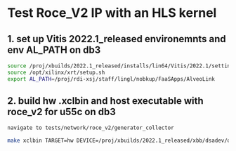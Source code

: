 # Test Roce_V2 IP with an HLS kernel

## 1. set up Vitis 2022.1_released environemnts and env AL_PATH on db3

```sh
source /proj/xbuilds/2022.1_released/installs/lin64/Vitis/2022.1/settings64.sh
source /opt/xilinx/xrt/setup.sh
export AL_PATH=/proj/rdi-xsj/staff/lingl/nobkup/FaaSApps/AlveoLink
```

## 2. build hw .xclbin and host executable with roce_v2 for u55c on db3

```sh
navigate to tests/network/roce_v2/generator_collector

make xclbin TARGET=hw DEVICE=/proj/xbuilds/2022.1_released/xbb/dsadev/opt/xilinx/platforms/xilinx_u55c_gen3x16_xdma_3_202210_1/xilinx_u55c_gen3x16_xdma_3_202210_1.xpfm INTERFACE=3

```

